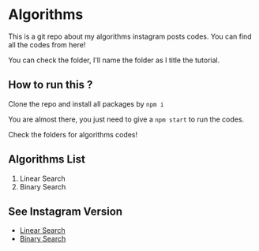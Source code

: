# Algorithms

This is a git repo about my algorithms instagram posts codes. You can find all the codes from here!

You can check the folder, I'll name the folder as I title the tutorial.

## How to run this ?

Clone the repo and install all packages by `npm i`

You are almost there, you just need to give a `npm start` to run the codes.

Check the folders for algorithms codes!

## Algorithms List

1. Linear Search
2. Binary Search

## See Instagram Version

- [Linear Search](https://www.instagram.com/p/B_pDyJ6AdJL/)
- [Binary Search](https://www.instagram.com/p/B_rufJQgxW4/)

